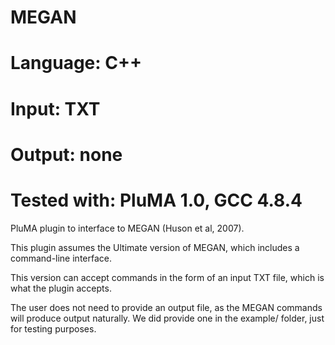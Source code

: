 # MEGAN
# Language: C++
# Input: TXT
# Output: none
# Tested with: PluMA 1.0, GCC 4.8.4

PluMA plugin to interface to MEGAN (Huson et al, 2007).

This plugin assumes the Ultimate version of MEGAN, which includes
a command-line interface.

This version can accept commands in the form of an input TXT file,
which is what the plugin accepts.

The user does not need to provide an output file, as the MEGAN
commands will produce output naturally.  We did provide one
in the example/ folder, just for testing purposes.
